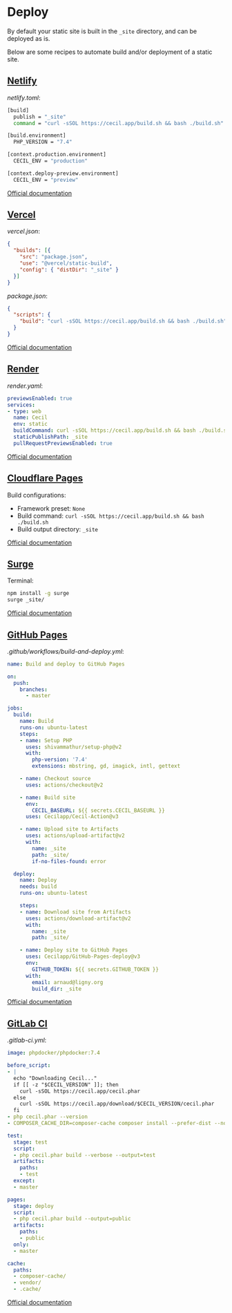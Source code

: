 <!--
description: "Deploy (publish) your website."
date: 2020-12-19
alias: documentation/publish
-->

# Deploy

By default your static site is built in the `_site` directory, and can be deployed as is.

Below are some recipes to automate build and/or deployment of a static site.

## [Netlify](https://www.netlify.com)

_netlify.toml_:

```bash
[build]
  publish = "_site"
  command = "curl -sSOL https://cecil.app/build.sh && bash ./build.sh"

[build.environment]
  PHP_VERSION = "7.4"

[context.production.environment]
  CECIL_ENV = "production"

[context.deploy-preview.environment]
  CECIL_ENV = "preview"
```

[Official documentation](https://www.netlify.com/docs/continuous-deployment/)

## [Vercel](https://vercel.com)

_vercel.json_:

```json
{
  "builds": [{
    "src": "package.json",
    "use": "@vercel/static-build",
    "config": { "distDir": "_site" }
  }]
}
```

_package.json_:

```json
{
  "scripts": {
    "build": "curl -sSOL https://cecil.app/build.sh && bash ./build.sh"
  }
}
```

[Official documentation](https://vercel.com/docs/concepts/deployments/build-step#build-command)

## [Render](https://render.com)

_render.yaml_:

```yml
previewsEnabled: true
services:
- type: web
  name: Cecil
  env: static
  buildCommand: curl -sSOL https://cecil.app/build.sh && bash ./build.sh
  staticPublishPath: _site
  pullRequestPreviewsEnabled: true
```

[Official documentation](https://render.com/docs/static-sites)

## [Cloudflare Pages](https://pages.cloudflare.com)

Build configurations:

- Framework preset: `None`
- Build command: `curl -sSOL https://cecil.app/build.sh && bash ./build.sh`
- Build output directory: `_site`

[Official documentation](https://developers.cloudflare.com/pages/)

## [Surge](https://surge.sh)

Terminal:

```bash
npm install -g surge
surge _site/
```

[Official documentation](https://surge.sh/help/)

## [GitHub Pages](https://pages.github.com)

_.github/workflows/build-and-deploy.yml_:

```yml
name: Build and deploy to GitHub Pages

on:
  push:
    branches:
      - master

jobs:
  build:
    name: Build
    runs-on: ubuntu-latest
    steps:
    - name: Setup PHP
      uses: shivammathur/setup-php@v2
      with:
        php-version: '7.4'
        extensions: mbstring, gd, imagick, intl, gettext

    - name: Checkout source
      uses: actions/checkout@v2

    - name: Build site
      env:
        CECIL_BASEURL: ${{ secrets.CECIL_BASEURL }}
      uses: Cecilapp/Cecil-Action@v3

    - name: Upload site to Artifacts
      uses: actions/upload-artifact@v2
      with:
        name: _site
        path: _site/
        if-no-files-found: error

  deploy:
    name: Deploy
    needs: build
    runs-on: ubuntu-latest

    steps:
    - name: Download site from Artifacts
      uses: actions/download-artifact@v2
      with:
        name: _site
        path: _site/

    - name: Deploy site to GitHub Pages
      uses: Cecilapp/GitHub-Pages-deploy@v3
      env:
        GITHUB_TOKEN: ${{ secrets.GITHUB_TOKEN }}
      with:
        email: arnaud@ligny.org
        build_dir: _site
```

[Official documentation](https://help.github.com/en/articles/configuring-a-publishing-source-for-github-pages)

## [GitLab CI](https://about.gitlab.com/stages-devops-lifecycle/continuous-integration/)

_.gitlab-ci.yml_:

```yml
image: phpdocker/phpdocker:7.4

before_script:
- |
  echo "Downloading Cecil..."
  if [[ -z "$CECIL_VERSION" ]]; then
    curl -sSOL https://cecil.app/cecil.phar
  else
    curl -sSOL https://cecil.app/download/$CECIL_VERSION/cecil.phar
  fi
- php cecil.phar --version
- COMPOSER_CACHE_DIR=composer-cache composer install --prefer-dist --no-dev --no-progress --no-interaction

test:
  stage: test
  script:
  - php cecil.phar build --verbose --output=test
  artifacts:
    paths:
    - test
  except:
  - master

pages:
  stage: deploy
  script:
  - php cecil.phar build --output=public
  artifacts:
    paths:
    - public
  only:
  - master

cache:
  paths:
  - composer-cache/
  - vendor/
  - .cache/
```

[Official documentation](https://about.gitlab.com/stages-devops-lifecycle/continuous-integration/)
